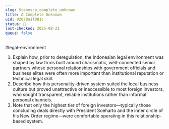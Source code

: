 ```yaml
---
slug: Scenes:a_complete_unknown
title: A Complete Unknown
uid: 92078a1f981c
status: 💬
last-checked: 2025-08-21
queue: false
---
```

#legal-environment
1. Explain how, prior to deregulation, the Indonesian legal environment was shaped by law firms built around charismatic, well-connected senior partners whose personal relationships with government officials and business elites were often more important than institutional reputation or technical legal skill.
2. Describe how this personality-driven system suited the local business culture but proved unattractive or inaccessible to most foreign investors, who sought transparent, reliable institutions rather than informal personal channels.
3. Note that only the highest tier of foreign investors—typically those concluding deals directly with President Soeharto and the inner circle of his New Order regime—were comfortable operating in this relationship-based system.
